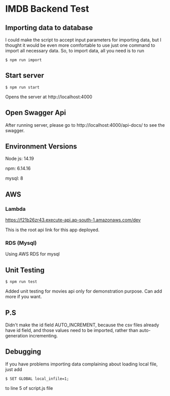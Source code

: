 # IMDB Backend Test

## Importing data to database

I could make the script to accept input parameters for importing data, but I thought it would be even more comfortable to use just one command to import all necessary data.
So, to import data, all you need is to run

```shell
$ npm run import
```

## Start server

```shell
$ npm run start
```

Opens the server at http://localhost:4000

## Open Swagger Api

After running server, please go to http://localhost:4000/api-docs/ to see the swagger.

## Environment Versions

Node js: 14.19

npm: 6.14.16

mysql: 8

## AWS

### Lambda

https://f21b26zr43.execute-api.ap-south-1.amazonaws.com/dev

This is the root api link for this app deployed.

### RDS (Mysql)

Using AWS RDS for mysql

## Unit Testing

```shell
$ npm run test
```

Added unit testing for movies api only for demonstration purpose. Can add more if you want.

## P.S

Didn't make the id field AUTO_INCREMENT, because the csv files already have id field, and those values need to be imported, rather than auto-generation incrementing.

## Debugging

If you have problems importing data complaining about loading local file, just add

```shell
$ SET GLOBAL local_infile=1;
```

to line 5 of script.js file
